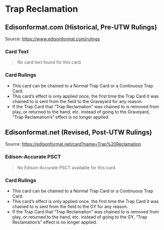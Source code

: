 # Trap Reclamation

## Edisonformat.com (Historical, Pre-UTW Rulings)

Source: https://www.edisonformat.com/rulings

### Card Text

> No card text found for this card.

### Card Rulings

*   This card can be chained to a Normal Trap Card or a Continuous Trap Card.
*   This card’s effect is only applied once, the first time the Trap Card it was chained to is sent from the field to the Graveyard for any reason.
*   If the Trap Card that “Trap Reclamation” was chained to is removed from play, or returned to the hand, etc. instead of going to the Graveyard, “Trap Reclamation’s” effect is no longer applied.

## Edisonformat.net (Revised, Post-UTW Rulings)

Source: https://edisonformat.net/card?name=Trap%20Reclamation

### Edison-Accurate PSCT

> No Edison-Accurate PSCT available for this card.

### Card Rulings

*   This card can be chained to a Normal Trap Card or a Continuous Trap Card.
*   This card’s effect is only applied once, the first time the Trap Card it was chained to is sent from the field to the GY for any reason.
*   If the Trap Card that “Trap Reclamation” was chained to is removed from play, or returned to the hand, etc. instead of going to the GY, “Trap Reclamation’s” effect is no longer applied.
            
